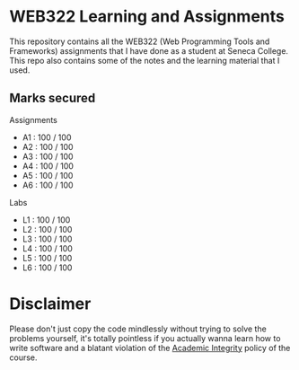 # WEB322 Learning and Assignments
This repository contains all the WEB322 (Web Programming Tools and Frameworks) assignments that I have done as a student at Seneca College. This repo also contains some of the notes and the learning material that I used.

## Marks secured
Assignments
- A1 : 100 / 100 <br />
- A2 : 100 / 100 <br />
- A3 : 100 / 100 <br />
- A4 : 100 / 100 <br />
- A5 : 100 / 100 <br />
- A6 : 100 / 100 <br />

Labs
- L1 : 100 / 100 <br />
- L2 : 100 / 100 <br />
- L3 : 100 / 100 <br />
- L4 : 100 / 100 <br />
- L5 : 100 / 100 <br />
- L6 : 100 / 100 <br />
# Disclaimer
Please don't just copy the code mindlessly without trying to solve the problems yourself, it's totally pointless if you actually wanna learn how to write software and a blatant violation of the [Academic Integrity](https://www.senecacollege.ca/about/policies/academic-integrity-policy.html) policy of the course.
